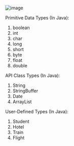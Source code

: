 ![image](https://github.com/TheDaniel3131/design-patterns-module-study-materials-notes-and-exercises/assets/71692327/016bdff5-05f5-4c8f-b78f-52ec90bbc3db)

Primitive Data Types (In Java):
1. boolean
2. int 
3. char
4. long
5. short
6. byte
7. float
8. double

API Class Types (In Java):
1. String
2. StringBuffer
3. Date
4. ArrayList

User-Defined Types (In Java):
1. Student
2. Hotel
3. Train
4. Flight
